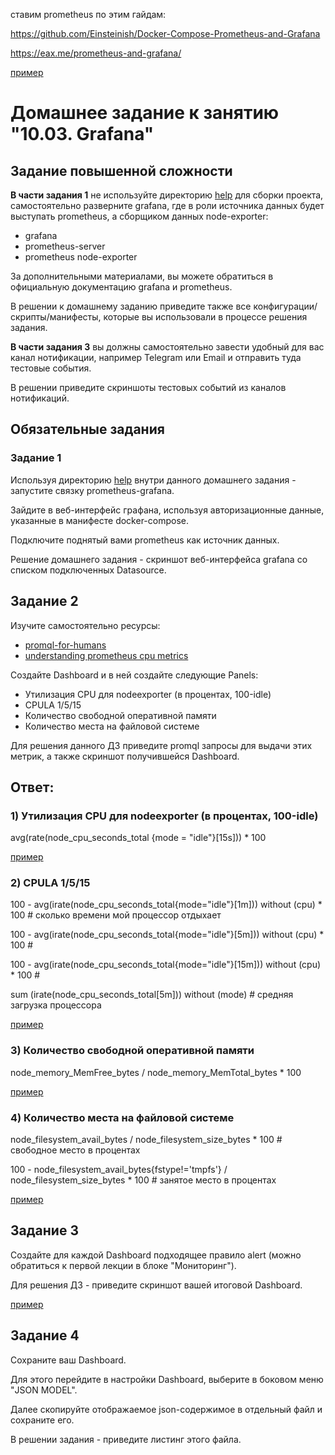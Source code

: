 ставим prometheus по этим гайдам: 


https://github.com/Einsteinish/Docker-Compose-Prometheus-and-Grafana

https://eax.me/prometheus-and-grafana/

[пример](http://example.com/ "Необязательная подсказка")


# Домашнее задание к занятию "10.03. Grafana"

## Задание повышенной сложности

**В части задания 1** не используйте директорию [help](./help) для сборки проекта, самостоятельно разверните grafana, где в 
роли источника данных будет выступать prometheus, а сборщиком данных node-exporter:
- grafana
- prometheus-server
- prometheus node-exporter

За дополнительными материалами, вы можете обратиться в официальную документацию grafana и prometheus.

В решении к домашнему заданию приведите также все конфигурации/скрипты/манифесты, которые вы 
использовали в процессе решения задания.

**В части задания 3** вы должны самостоятельно завести удобный для вас канал нотификации, например Telegram или Email
и отправить туда тестовые события.

В решении приведите скриншоты тестовых событий из каналов нотификаций.

## Обязательные задания

### Задание 1
Используя директорию [help](./help) внутри данного домашнего задания - запустите связку prometheus-grafana.

Зайдите в веб-интерфейс графана, используя авторизационные данные, указанные в манифесте docker-compose.

Подключите поднятый вами prometheus как источник данных.

Решение домашнего задания - скриншот веб-интерфейса grafana со списком подключенных Datasource.

## Задание 2
Изучите самостоятельно ресурсы:
- [promql-for-humans](https://timber.io/blog/promql-for-humans/#cpu-usage-by-instance)
- [understanding prometheus cpu metrics](https://www.robustperception.io/understanding-machine-cpu-usage)

Создайте Dashboard и в ней создайте следующие Panels:
- Утилизация CPU для nodeexporter (в процентах, 100-idle)
- CPULA 1/5/15
- Количество свободной оперативной памяти
- Количество места на файловой системе

Для решения данного ДЗ приведите promql запросы для выдачи этих метрик, а также скриншот получившейся Dashboard.

## Ответ:

### 1) Утилизация CPU для nodeexporter (в процентах, 100-idle)
avg(rate(node_cpu_seconds_total {mode = "idle"}[15s])) * 100

 [пример](http://example.com/ "Необязательная подсказка")

### 2) CPULA 1/5/15



100 - avg(irate(node_cpu_seconds_total{mode="idle"}[1m])) without (cpu) * 100 # сколько времени мой процессор отдыхает

100 - avg(irate(node_cpu_seconds_total{mode="idle"}[5m])) without (cpu) * 100 #

100 - avg(irate(node_cpu_seconds_total{mode="idle"}[15m])) without (cpu) * 100 #

sum (irate(node_cpu_seconds_total[5m])) without (mode) # средняя загрузка процессора

[пример](http://example.com/ "Необязательная подсказка")
### 3) Количество свободной оперативной памяти

node_memory_MemFree_bytes / node_memory_MemTotal_bytes * 100

 [пример](http://example.com/ "Необязательная подсказка")
### 4) Количество места на файловой системе

node_filesystem_avail_bytes / node_filesystem_size_bytes * 100  # свободное место в процентах

100 - node_filesystem_avail_bytes{fstype!='tmpfs'} / node_filesystem_size_bytes * 100 # занятое место в процентах

 [пример](http://example.com/ "Необязательная подсказка")



## Задание 3
Создайте для каждой Dashboard подходящее правило alert (можно обратиться к первой лекции в блоке "Мониторинг").

Для решения ДЗ - приведите скриншот вашей итоговой Dashboard.

 [пример](http://example.com/ "Необязательная подсказка")

## Задание 4
Сохраните ваш Dashboard.

Для этого перейдите в настройки Dashboard, выберите в боковом меню "JSON MODEL".

Далее скопируйте отображаемое json-содержимое в отдельный файл и сохраните его.

В решении задания - приведите листинг этого файла.

